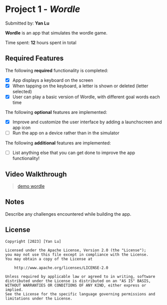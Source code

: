 # Project 1 - *Wordle*

Submitted by: **Yan Lu**

**Wordle** is an app that simulates the wordle game.  

Time spent: **12** hours spent in total

## Required Features

The following **required** functionality is completed:

- [x] App displays a keyboard on the screen
- [x] When tapping on the keyboard, a letter is shown or deleted (letter selected)
- [x] User can play a basic version of Wordle, with different goal words each time

The following **optional** features are implemented:

- [x] Improve and customize the user interface by adding a launchscreen and app icon
- [ ] Run the app on a device rather than in the simulator

The following **additional** features are implemented:

- [ ] List anything else that you can get done to improve the app functionality!

## Video Walkthrough

<blockquote class="imgur-embed-pub" lang="en" data-id="a/cBCX1IX"  ><a href="//imgur.com/a/cBCX1IX">demo wordle</a></blockquote><script async src="//s.imgur.com/min/embed.js" charset="utf-8"></script>


## Notes

Describe any challenges encountered while building the app.

## License

    Copyright [2023] [Yan Lu]

    Licensed under the Apache License, Version 2.0 (the "License");
    you may not use this file except in compliance with the License.
    You may obtain a copy of the License at

        http://www.apache.org/licenses/LICENSE-2.0

    Unless required by applicable law or agreed to in writing, software
    distributed under the License is distributed on an "AS IS" BASIS,
    WITHOUT WARRANTIES OR CONDITIONS OF ANY KIND, either express or implied.
    See the License for the specific language governing permissions and
    limitations under the License.
